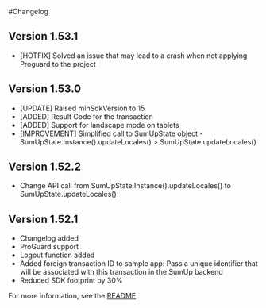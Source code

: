 #Changelog

## Version 1.53.1
* [HOTFIX] Solved an issue that may lead to a crash when not applying Proguard to the project

## Version 1.53.0
* [UPDATE] Raised minSdkVersion to 15
* [ADDED] Result Code for the transaction
* [ADDED] Support for landscape mode on tablets
* [IMPROVEMENT] Simplified call to SumUpState object - SumUpState.Instance().updateLocales() > SumUpState.updateLocales()


## Version 1.52.2
* Change API call from SumUpState.Instance().updateLocales() to SumUpState.updateLocales()

## Version 1.52.1

* Changelog added
* ProGuard support
* Logout function added
* Added foreign transaction ID to sample app: Pass a unique identifier that will be associated with this transaction in the SumUp backend
* Reduced SDK footprint by 30%

For more information, see the [README](https://github.com/sumup/Android-MerchantSDK/blob/master/README.md)
